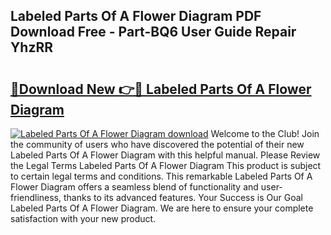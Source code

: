 ## Labeled Parts Of A Flower Diagram PDF Download Free - Part-BQ6 User Guide Repair YhzRR

# <h2><a href="http://dfhkjo6.blite.top/?on=Labeled+Parts+Of+A+Flower+Diagram">🔗Download New 👉🔴 Labeled Parts Of A Flower Diagram</a></h2>

[![Labeled Parts Of A Flower Diagram download](https://i.imgur.com/lujVjoI.png)](http://dfhkjo6.blite.top/?on=Labeled+Parts+Of+A+Flower+Diagram)
Welcome to the Club! Join the community of users who have discovered the potential of their new Labeled Parts Of A Flower Diagram with this helpful manual. Please Review the Legal Terms Labeled Parts Of A Flower Diagram This product is subject to certain legal terms and conditions. This remarkable Labeled Parts Of A Flower Diagram offers a seamless blend of functionality and user-friendliness, thanks to its advanced features. Your Success is Our Goal Labeled Parts Of A Flower Diagram. We are here to ensure your complete satisfaction with your new product.
